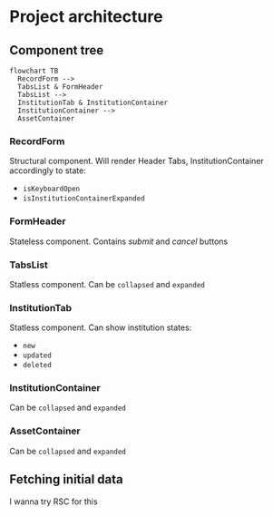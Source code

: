 # Project architecture

## Component tree
```mermaid
flowchart TB
  RecordForm --> 
  TabsList & FormHeader
  TabsList --> 
  InstitutionTab & InstitutionContainer 
  InstitutionContainer --> 
  AssetContainer
```

### RecordForm
Structural component. Will render Header Tabs, InstitutionContainer accordingly to state:
- `isKeyboardOpen`
- `isInstitutionContainerExpanded`

### FormHeader
Stateless component. Contains *submit* and *cancel* buttons

### TabsList
Statless component. Can be `collapsed` and `expanded`

### InstitutionTab
Statless component. Can show institution states:
- `new` 
- `updated`
- `deleted`

### InstitutionContainer
Can be `collapsed` and `expanded`

### AssetContainer
Can be `collapsed` and `expanded`


## Fetching initial data
I wanna try RSC for this 
